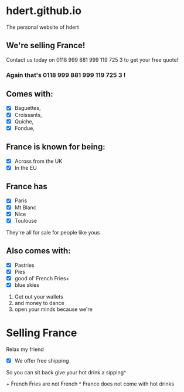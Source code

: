# hdert.github.io

The personal website of hdert

## We're selling France!

Contact us today on 0118 999 881 999 119 725 3
to get your free quote!

### Again that's 0118 999 881 999 119 725 3 !

## Comes with:

- [x] Baguettes,
- [x] Croissants,
- [x] Quiche,
- [x] Fondue,

## France is known for being:

- [x] Across from the UK
- [x] In the EU

## France has

- [x] Paris
- [x] Mt Blanc
- [x] Nice
- [x] Toulouse

They're all for sale for people like yous

## Also comes with:

- [x] Pastries
- [x] Pies
- [x] good ol' French Fries+
- [x] blue skies

1. Get out your wallets
2. and money to dance
3. open your minds because we're

# Selling France

Relax my friend

- [x] We offer free shipping

So you can sit back give your hot drink a sipping^

\+ French Fries are not French
^ France does not come with hot drinks
